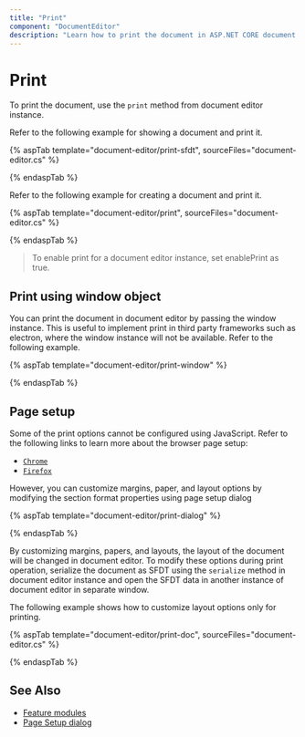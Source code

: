 ```yaml
---
title: "Print"
component: "DocumentEditor"
description: "Learn how to print the document in ASP.NET CORE document editor and customize page size, margins, and more during print."
---
```


# Print

To print the document, use the `print` method from document editor instance.

Refer to the following example for showing a document and print it.

{% aspTab template="document-editor/print-sfdt", sourceFiles="document-editor.cs" %}

{% endaspTab %}

Refer to the following example for creating a document and print it.

{% aspTab template="document-editor/print", sourceFiles="document-editor.cs" %}

{% endaspTab %}

> To enable print for a document editor instance, set enablePrint as true.

## Print using window object

You can print the document in document editor by passing the window instance. This is useful to implement print in third party frameworks such as electron, where the window instance will not be available. Refer to the following example.

{% aspTab template="document-editor/print-window" %}

{% endaspTab %}

## Page setup

Some of the print options cannot be configured using JavaScript. Refer to the following links to learn more about the browser page setup:

* [`Chrome`](https://support.google.com/chrome/answer/1069693?hl=en&visit_id=1-636335333734668335-3165046395&rd=1)
* [`Firefox`](https://support.mozilla.org/en-US/kb/how-print-web-pages-firefox)

However, you can customize margins, paper, and layout options by modifying the section format properties using page setup dialog

{% aspTab template="document-editor/print-dialog" %}

{% endaspTab %}

By customizing margins, papers, and layouts, the layout of the document will be changed in document editor. To modify these options during print operation, serialize the document as SFDT using the `serialize` method in document editor instance and open the SFDT data in another instance of document editor in separate window.

The following example shows how to customize layout options only for printing.

{% aspTab template="document-editor/print-doc", sourceFiles="document-editor.cs" %}

{% endaspTab %}

## See Also

* [Feature modules](../../document-editor/feature-module/)
* [Page Setup dialog](../../document-editor/dialog/#page-setup-dialog)
